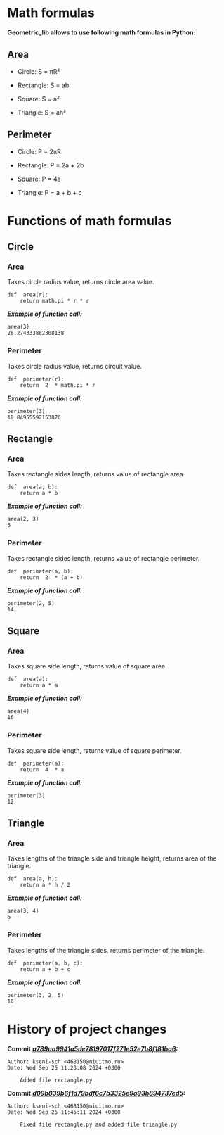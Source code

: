 # Math formulas
**Geometric_lib allows to use following math formulas in Python:**
## Area

- Circle: S = πR²

- Rectangle: S = ab

- Square: S = a²

- Triangle: S = ah²

  

## Perimeter

- Circle: P = 2πR

- Rectangle: P = 2a + 2b

- Square: P = 4a

- Triangle: P = a + b + c



# Functions of math formulas

## Circle
### Area
Takes circle radius value, returns circle area value.
```
def  area(r):
	return math.pi * r * r
```
***Example of function call:***
```
area(3)
28.274333882308138
```

### Perimeter
Takes circle radius value, returns circuit value.
```
def  perimeter(r):
	return  2  * math.pi * r
```
***Example of function call:***
```
perimeter(3)
18.84955592153876
```

## Rectangle
### Area
Takes rectangle sides length, returns value of rectangle area.
```
def  area(a, b):
	return a * b
```
***Example of function call:***
```
area(2, 3)
6
```

### Perimeter
Takes rectangle sides length, returns value of rectangle perimeter.
```
def  perimeter(a, b):
	return  2  * (a + b)
```
***Example of function call:***
```
perimeter(2, 5)
14
```


## Square
### Area
Takes square side length, returns value of square area.
```
def  area(a):
	return a * a
```
***Example of function call:***
```
area(4)
16
```

### Perimeter
Takes square side length, returns value of square perimeter.
```
def  perimeter(a):
	return  4  * a
```
***Example of function call:***
```
perimeter(3)
12
```


## Triangle
### Area
Takes lengths of the triangle side and triangle height, returns area of the triangle.
```
def  area(a, h):
	return a * h / 2
```
***Example of function call:***
```
area(3, 4)
6
```

### Perimeter
Takes lengths of the triangle sides, returns perimeter of the triangle.
```
def  perimeter(a, b, c):
	return a + b + c
```
***Example of function call:***
```
perimeter(3, 2, 5)
10
```


# History of project changes

**Commit** ***[a789aa9941a5de78197017f271e52e7b8f181ba6](https://github.com/kseni-sch/geometric_lib/commit/a789aa9941a5de78197017f271e52e7b8f181ba6):***
```
Author: kseni-sch <468150@niuitmo.ru>
Date: Wed Sep 25 11:23:08 2024 +0300

	Added file rectangle.py
```

**Commit** ***[d09b839b6f1d79bdf6c7b3325e9a93b894737ed5](https://github.com/kseni-sch/geometric_lib/commit/d09b839b6f1d79bdf6c7b3325e9a93b894737ed5):***
```
Author: kseni-sch <468150@niuitmo.ru>
Date: Wed Sep 25 11:45:11 2024 +0300

	Fixed file rectangle.py and added file triangle.py
```

